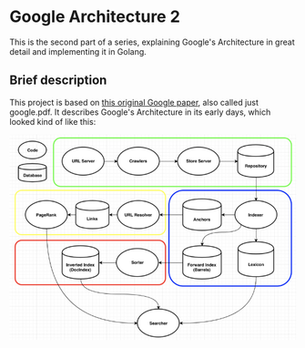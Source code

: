 # Google Architecture 2

This is the second part of a series, explaining Google's Architecture in great detail and implementing it in Golang.

## Brief description

This project is based on [this original Google paper](http://infolab.stanford.edu/pub/papers/google.pdf), also called just google.pdf.
It describes Google's Architecture in its early days, which looked kind of like this:

![](google-architecture.png)